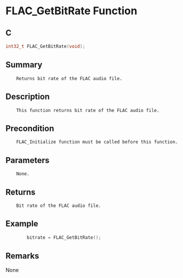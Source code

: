 # FLAC_GetBitRate Function

## C

```c
int32_t FLAC_GetBitRate(void);
```

## Summary
        Returns bit rate of the FLAC audio file.

## Description
        This function returns bit rate of the FLAC audio file.

## Precondition
        FLAC_Initialize function must be called before this function.

## Parameters
        None.
        
## Returns
        Bit rate of the FLAC audio file.
     
## Example
     
```c
        bitrate = FLAC_GetBitRate();
```
## Remarks
None
